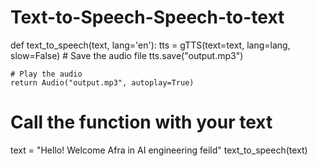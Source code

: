 # Text-to-Speech-Speech-to-text

def text_to_speech(text, lang='en'):
    tts = gTTS(text=text, lang=lang, slow=False)
    # Save the audio file
    tts.save("output.mp3")
    
    # Play the audio
    return Audio("output.mp3", autoplay=True)

#  Call the function with your text
text = "Hello! Welcome Afra in AI engineering feild"
text_to_speech(text)
